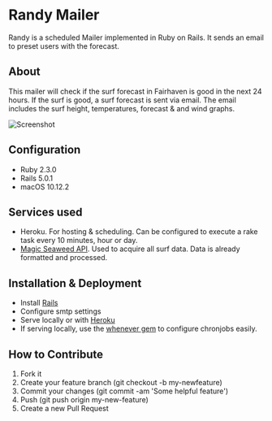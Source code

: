 # Randy Mailer

Randy is a scheduled Mailer implemented in Ruby on Rails. It sends an email to preset users with the forecast.

## About

This mailer will check if the surf forecast in Fairhaven is good in the next 24 hours. If the surf is good, a surf forecast is sent via email.
The email includes the surf height, temperatures, forecast & and wind graphs.

![Screenshot](https://github.com/JakeBar/Randy-Mailer/tree/master/public/Screenshot.png)

## Configuration

- Ruby 2.3.0
- Rails 5.0.1
- macOS 10.12.2

## Services used

- Heroku. For hosting & scheduling. Can be configured to execute a rake task every 10 minutes, hour or day.
- [Magic Seaweed API](magicseaweed.com/developer/forecast-api). Used to acquire all surf data. Data is already formatted and processed.

## Installation & Deployment

- Install [Rails](http://railsapps.github.io/installing-rails.html)
- Configure smtp settings
- Serve locally or with [Heroku](https://www.heroku.com)
- If serving locally, use the [whenever gem](https://github.com/javan/whenever) to configure chronjobs easily.

## How to Contribute

1. Fork it
2. Create your feature branch (git checkout -b my-newfeature)
3. Commit your changes (git commit -am 'Some helpful feature')
4. Push (git push origin my-new-feature)
5. Create a new Pull Request